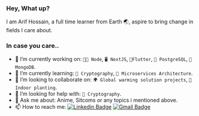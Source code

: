 ### Hey, What up?

I am Arif Hossain, a full time learner from Earth 🌏, aspire to bring change in fields I care about.

### In case you care..

- 🔭 I’m currently working on: `👨‍💻 Node`, `🖥️ NextJS`, `📱Flutter`, `📁 PostgreSQL`, `📁 MongoDB`.
- 🌱 I’m currently learning: `🔐 Cryptography`, `🍱 Microservices Architecture`.
- 👯 I’m looking to collaborate on: `🌍 Global warming solution projects`, `🥬 Indoor planting`.
- 🤔 I’m looking for help with: `🔐 Cryptography`.
- 💬 Ask me about: Anime, Sitcoms or any topics i mentioned above.
- 📫 How to reach me: [![Linkedin Badge](https://img.shields.io/badge/-devarifhossain-blue?style=flat-square&logo=Linkedin&logoColor=white&link=https://www.linkedin.com/in/devarifhossain/)](https://www.linkedin.com/in/devarifhossain/)
[![Gmail Badge](https://img.shields.io/badge/-devarifhossain-A9A9A9?style=flat-square&logo=Gmail&logoColor=red&link=mailto:vsasvipul@gmail.com)](mailto:alamariful1727@gmail.com)
